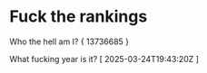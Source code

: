# Fuck the rankings

Who the hell am I?
{ 13736685 }

What fucking year is it?
[ 2025-03-24T19:43:20Z ]
